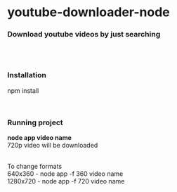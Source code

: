# youtube-downloader-node
<h3>Download youtube videos by just searching</h3><br>
</br>
<h3>Installation</h3>
<p>npm install</p></br>

<h3>Running project</h3>
<p> <b>node app video name</b> <br>
720p video will be downloaded<br><br>  

To change formats<br>
640x360     - node app -f 360 video name      
1280x720    - node app -f 720 video name<br>  

